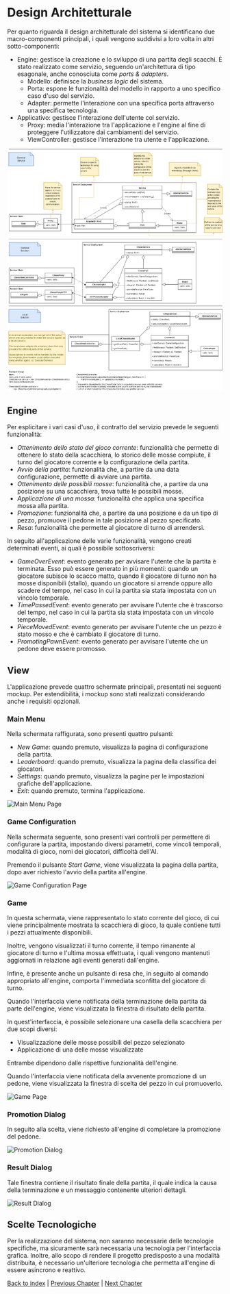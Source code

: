 # Design Architetturale

Per quanto riguarda il design architetturale del sistema si identificano due macro-componenti principali,
i quali vengono suddivisi a loro volta in altri sotto-componenti:
- Engine: gestisce la creazione e lo sviluppo di una partita degli scacchi.
  È stato realizzato come servizio, seguendo un'architettura di tipo esagonale,
  anche conosciuta come _ports & adapters_.
  - Modello: definisce la _business logic_ del sistema.
  - Porta: espone le funzionalità del modello in rapporto a uno specifico caso d'uso del servizio.
  - Adapter: permette l'interazione con una specifica porta attraverso una specifica tecnologia.
- Applicativo: gestisce l'interazione dell'utente col servizio.
  - Proxy: media l'interazione tra l'applicazione e l'engine al fine di proteggere l'utilizzatore dai
    cambiamenti del servizio.
  - ViewController: gestisce l'interazione tra utente e l'applicazione.

![Design Architetturale](../images/architectural-design.png)

## Engine

Per esplicitare i vari casi d'uso, il contratto del servizio prevede le seguenti funzionalità:
- _Ottenimento dello stato del gioco corrente_: funzionalità che permette di ottenere lo stato della scacchiera, lo 
  storico delle mosse compiute, il turno del giocatore corrente e la configurazione della partita.
- _Avvio della partita_: funzionalità che, a partire da una data configurazione, permette di avviare 
  una partita.
- _Ottenimento delle possibili mosse_: funzionalità che, a partire da una posizione su una scacchiera, trova tutte le 
  possibili mosse.
- _Applicazione di una mossa_: funzionalità che applica una specifica mossa alla partita.
- _Promozione_: funzionalità che, a partire da una posizione e da un tipo di pezzo, promuove il pedone in tale posizione
  al pezzo specificato.
- _Resa_: funzionalità che permette al giocatore di turno di arrendersi.

In seguito all'applicazione delle varie funzionalità, vengono creati determinati eventi, ai quali è possibile 
sottoscriversi:
- _GameOverEvent_: evento generato per avvisare l'utente che la partita è terminata. Esso può essere
  generato in più momenti: quando un giocatore subisce lo scacco matto, quando il giocatore di turno non ha 
  mosse disponibili (stallo), quando un giocatore si arrende oppure allo scadere del tempo, nel caso in cui la 
  partita sia stata impostata con un vincolo temporale.
- _TimePassedEvent_: evento generato per avvisare l'utente che è trascorso del tempo, nel caso in cui
  la partita sia stata impostata con un vincolo temporale.
- _PieceMovedEvent_: evento generato per avvisare l'utente che un pezzo è stato mosso e che è cambiato il giocatore 
  di turno.
- _PromotingPawnEvent_: evento generato per avvisare l'utente che un pedone deve essere promosso.

[//]: # (TODO aggiungere diagrammi)

## View

L'applicazione prevede quattro schermate principali, presentati nei seguenti mockup.
Per estendibilità, i mockup sono stati realizzati considerando anche i requisiti opzionali.

### Main Menu

Nella schermata raffigurata, sono presenti quattro pulsanti:
- _New Game_: quando premuto, visualizza la pagina di configurazione della partita.
- _Leaderboard_: quando premuto, visualizza la pagina della classifica dei giocatori.
- _Settings_: quando premuto, visualizza la pagine per le impostazioni grafiche dell'applicazione.
- _Exit_: quando premuto, termina l'applicazione.

![Main Menu Page](TODO)

### Game Configuration

Nella schermata seguente, sono presenti vari controlli per permettere di configurare la partita, impostando diversi 
parametri, come vincoli temporali, modalità di gioco, nomi dei giocatori, difficoltà dell'AI.

Premendo il pulsante _Start Game_, viene visualizzata la pagina della partita, dopo aver richiesto l'avvio della 
partita all'engine.

![Game Configuration Page](TODO)

### Game 

In questa schermata, viene rappresentato lo stato corrente del gioco, di cui viene principalmente mostrata la 
scacchiera di gioco, la quale contiene tutti i pezzi attualmente disponibili.

Inoltre, vengono visualizzati il turno corrente, il tempo rimanente al giocatore di turno e l'ultima mossa
effettuata, i quali vengono mantenuti aggiornati in relazione agli eventi generati dall'engine.

Infine, è presente anche un pulsante di resa che, in seguito al comando appropriato all'engine, comporta l'immediata 
sconfitta del giocatore di turno.

Quando l'interfaccia viene notificata della terminazione della partita da parte dell'engine, viene visualizzata la 
finestra di risultato della partita.

In quest'interfaccia, è possibile selezionare una casella della scacchiera per due scopi diversi:
- Visualizzazione delle mosse possibili del pezzo selezionato
- Applicazione di una delle mosse visualizzate

Entrambe dipendono dalle rispettive funzionalità dell'engine.

Quando l'interfaccia viene notificata della avvenente promozione di un pedone, viene visualizzata la finestra di 
scelta del pezzo in cui promuoverlo.

![Game Page](TODO)

### Promotion Dialog

In seguito alla scelta, viene richiesto all'engine di completare la promozione del pedone.

![Promotion Dialog](TODO)

### Result Dialog

Tale finestra contiene il risultato finale della partita, il quale indica la causa della terminazione e un messaggio
contenente ulteriori dettagli.

![Result Dialog](TODO)


## Scelte Tecnologiche

Per la realizzazione del sistema, non saranno necessarie delle tecnologie specifiche, ma sicuramente
sarà necessaria una tecnologia per l'interfaccia grafica.
Inoltre, allo scopo di rendere il progetto predisposto a una modalità distribuita, è necessario un'ulteriore tecnologia 
che permetta all'engine di essere asincrono e reattivo.


[Back to index](../index.md) |
[Previous Chapter](../3-requirements/index.md) |
[Next Chapter](../5-detailed-design/index.md)